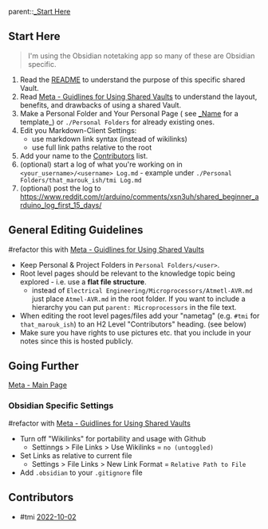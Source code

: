 parent::[_Start Here](_Start%20Here.md)

## Start Here
> I'm using the Obsidian notetaking app so many of these are Obsidian specific. 

1. Read the [README](README.md) to understand the purpose of this specific shared Vault. 
2. Read [Meta - Guidlines for Using Shared Vaults](Meta%20-%20Guidlines%20for%20Using%20Shared%20Vaults.md) to understand the layout, benefits, and drawbacks of using a shared Vault. 
3. Make a Personal Folder and Your Personal Page ( see  [_Name](_Name.md) for a template_) or `./Personal Folders` for already existing ones.
4. Edit you Markdown-Client Settings:
	- use markdown link syntax (instead of wikilinks)
	- use full link paths relative to the root
5. Add your name to the [Contributors](_Start%20Here.md#Contributors) list. 
6. (optional) start a log of what you're working on in `<your_username>/<username> Log.md` - example under `./Personal Folders/that_marouk_ish/tmi Log.md`
7. (optional) post the log to https://www.reddit.com/r/arduino/comments/xsn3uh/shared_beginner_arduino_log_first_15_days/

## General Editing Guidelines
#refactor this with [Meta - Guidlines for Using Shared Vaults](Meta%20-%20Guidlines%20for%20Using%20Shared%20Vaults.md)

- Keep Personal & Project Folders in `Personal Folders/<user>`. 
- Root level pages should be relevant to the knowledge topic being explored - i.e. use a **flat file structure**. 
	- instead of `Electrical Engineering/Microprocessors/Atmetl-AVR.md` just place `Atmel-AVR.md` in the root folder. If you want to include a hierarchy you can put `parent: Microprocessors` in the file text.
- When editing the root level pages/files add your "nametag" (e.g. `#tmi` for `that_marouk_ish`) to an H2 Level "Contributors" heading.  (see below)
- Make sure you have rights to use pictures etc. that you include in your notes since this is hosted publicly. 

## Going Further
[Meta - Main Page](Meta%20-%20Main%20Page.md)

### Obsidian Specific Settings
#refactor  with [Meta - Guidlines for Using Shared Vaults](Meta%20-%20Guidlines%20for%20Using%20Shared%20Vaults.md)
- Turn off "Wikilinks" for portability and usage with Github
	- Settinngs > File Links > Use Wikilinks = `no (untoggled)`
-  Set Links as relative to current file
	- Settings > File Links > New Link Format =  `Relative Path to File `
- Add `.obsidian` to your `.gitignore` file 


## Contributors
- #tmi [2022-10-02](2022-10-02) 
